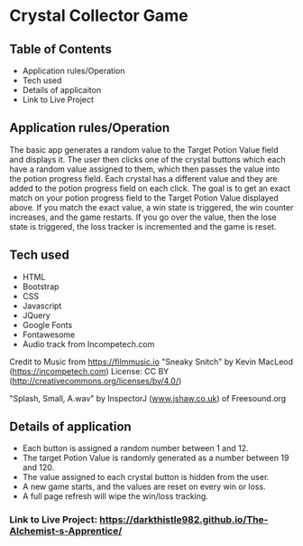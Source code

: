 # Crystal Collector Game

## Table of Contents
* Application rules/Operation
* Tech used
* Details of applicaiton
* Link to Live Project

## Application rules/Operation

The basic app generates a random value to the Target Potion Value field and displays it. The user then clicks one of the crystal buttons which each have a random value assigned to them, which then passes the value into the potion progress field. Each crystal has a different value and they are added to the potion progress field on each click. The goal is to get an exact match on your potion progress field to the Target Potion Value displayed above. If you match the exact value, a win state is triggered, the win counter increases, and the game restarts. If you go over the value, then the lose state is triggered, the loss tracker is incremented and the game is reset. 

## Tech used
* HTML
* Bootstrap
* CSS
* Javascript
* JQuery
* Google Fonts
* Fontawesome
* Audio track from Incompetech.com 

Credit to Music from https://filmmusic.io
        "Sneaky Snitch" by Kevin MacLeod (https://incompetech.com)
        License: CC BY (http://creativecommons.org/licenses/by/4.0/)

"Splash, Small, A.wav" by InspectorJ (www.jshaw.co.uk) of Freesound.org


## Details of application
* Each button is assigned a random number between 1 and 12.
* The target Potion Value is randomly generated as a number between 19 and 120.
* The value assigned to each crystal button is hidden from the user. 
* A new game starts, and the values are reset on every win or loss. 
* A full page refresh will wipe the win/loss tracking.

### Link to Live Project: https://darkthistle982.github.io/The-Alchemist-s-Apprentice/
